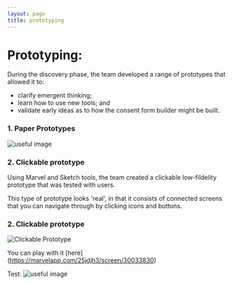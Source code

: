 ```yaml
---
layout: page
title: prototyping
---
```


# Prototyping:
During the discovery phase, the team developed a range of prototypes that allowed it to:

* clarify emergent thinking;
* learn how to use new tools; and
* validate early ideas as to how the consent form builder might be built. 


### 1. Paper Prototypes

![useful image](https://github.com/barnardos/discovery/assets/images/paperprototype.png)

### 2. Clickable prototype
Using Marvel and Sketch tools, the team created a clickable low-fildelity prototype that was tested with users.

This type of prototype looks 'real', in that it consists of connected screens that you can navigate through by clicking icons and buttons.

### 2. Clickable prototype
![Clickable Prototype](https://github.com/barnardos/discovery/blob/master/assets/images/marvel.png "Creating clickable prototypes using Marvel")


You can play with it [here] (https://marvelapp.com/25jdjh3/screen/30033830)


Test: ![useful image](https://github.com/barnardos/discovery/assets/images/barnardos-logo.png)
